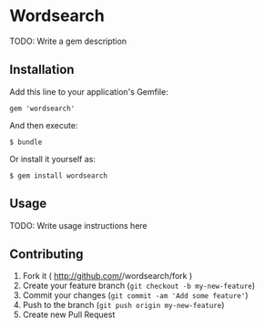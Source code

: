 # Wordsearch

TODO: Write a gem description

## Installation

Add this line to your application's Gemfile:

    gem 'wordsearch'

And then execute:

    $ bundle

Or install it yourself as:

    $ gem install wordsearch

## Usage

TODO: Write usage instructions here

## Contributing

1. Fork it ( http://github.com/<my-github-username>/wordsearch/fork )
2. Create your feature branch (`git checkout -b my-new-feature`)
3. Commit your changes (`git commit -am 'Add some feature'`)
4. Push to the branch (`git push origin my-new-feature`)
5. Create new Pull Request
